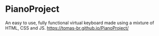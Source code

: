 # PianoProject
An easy to use, fully functional virtual keyboard made using a mixture of HTML, CSS and JS.
https://tomas-br.github.io/PianoProject/
